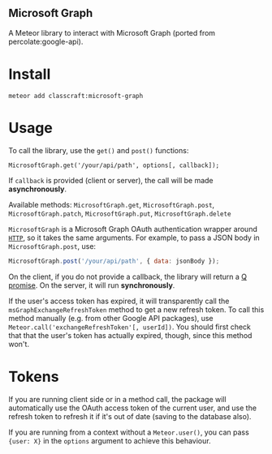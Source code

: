 Microsoft Graph
----------

A Meteor library to interact with Microsoft Graph (ported from percolate:google-api).

# Install

```
meteor add classcraft:microsoft-graph
```

# Usage

To call the library, use the `get()` and `post()` functions:

```
MicrosoftGraph.get('/your/api/path', options[, callback]);
```

If `callback` is provided (client or server), the call will be made **asynchronously**.

Available methods: `MicrosoftGraph.get`, `MicrosoftGraph.post`, `MicrosoftGraph.patch`, `MicrosoftGraph.put`, `MicrosoftGraph.delete`

`MicrosoftGraph` is a Microsoft Graph OAuth authentication wrapper around [`HTTP`](http://docs.meteor.com/#/full/http), so it takes the same arguments. For example, to pass a JSON body in `MicrosoftGraph.post`, use:

````javascript
MicrosoftGraph.post('/your/api/path', { data: jsonBody });
````

On the client, if you do not provide a callback, the library will return a [Q promise](https://github.com/kriskowal/q). On the server, it will run **synchronously**.

If the user's access token has expired, it will transparently call the `msGraphExchangeRefreshToken` method to get a new refresh token. To call this method manually (e.g. from other Google API packages), use `Meteor.call('exchangeRefreshToken'[, userId])`. You should first check that that the user's token has actually expired, though, since this method won't.

# Tokens

If you are running client side or in a method call, the package will automatically use the OAuth access token of the current user, and use the refresh token to refresh it if it's out of date (saving to the database also).

If you are running from a context without a `Meteor.user()`, you can pass `{user: X}` in the `options` argument to achieve this behaviour.